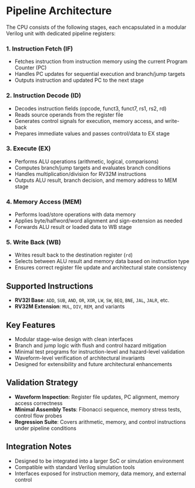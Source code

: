 # Pipeline Architecture

The CPU consists of the following stages, each encapsulated in a modular Verilog unit with dedicated pipeline registers:

### 1. Instruction Fetch (IF)
- Fetches instruction from instruction memory using the current Program Counter (PC)
- Handles PC updates for sequential execution and branch/jump targets
- Outputs instruction and updated PC to the next stage

### 2. Instruction Decode (ID)
- Decodes instruction fields (opcode, funct3, funct7, rs1, rs2, rd)
- Reads source operands from the register file
- Generates control signals for execution, memory access, and write-back
- Prepares immediate values and passes control/data to EX stage

### 3. Execute (EX)
- Performs ALU operations (arithmetic, logical, comparisons)
- Computes branch/jump targets and evaluates branch conditions
- Handles multiplication/division for RV32M instructions
- Outputs ALU result, branch decision, and memory address to MEM stage

### 4. Memory Access (MEM)
- Performs load/store operations with data memory
- Applies byte/halfword/word alignment and sign-extension as needed
- Forwards ALU result or loaded data to WB stage

### 5. Write Back (WB)
- Writes result back to the destination register (`rd`)
- Selects between ALU result and memory data based on instruction type
- Ensures correct register file update and architectural state consistency

## Supported Instructions

- **RV32I Base**: `ADD`, `SUB`, `AND`, `OR`, `XOR`, `LW`, `SW`, `BEQ`, `BNE`, `JAL`, `JALR`, etc.
- **RV32M Extension**: `MUL`, `DIV`, `REM`, and variants

## Key Features

- Modular stage-wise design with clean interfaces
- Branch and jump logic with flush and control hazard mitigation
- Minimal test programs for instruction-level and hazard-level validation
- Waveform-level verification of architectural invariants
- Designed for extensibility and future architectural enhancements

## Validation Strategy

- **Waveform Inspection**: Register file updates, PC alignment, memory access correctness
- **Minimal Assembly Tests**: Fibonacci sequence, memory stress tests, control flow probes
- **Regression Suite**: Covers arithmetic, memory, and control instructions under pipeline conditions

## Integration Notes

- Designed to be integrated into a larger SoC or simulation environment
- Compatible with standard Verilog simulation tools
- Interfaces exposed for instruction memory, data memory, and external control
